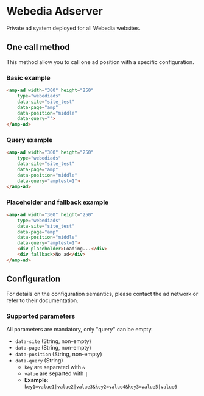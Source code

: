 <!---
Copyright 2016 The AMP HTML Authors. All Rights Reserved.

Licensed under the Apache License, Version 2.0 (the "License");
you may not use this file except in compliance with the License.
You may obtain a copy of the License at

      http://www.apache.org/licenses/LICENSE-2.0

Unless required by applicable law or agreed to in writing, software
distributed under the License is distributed on an "AS-IS" BASIS,
WITHOUT WARRANTIES OR CONDITIONS OF ANY KIND, either express or implied.
See the License for the specific language governing permissions and
limitations under the License.
-->

# Webedia Adserver

Private ad system deployed for all Webedia websites.

## One call method

This method allow you to call one ad position with a specific configuration.

### Basic example

```html
<amp-ad width="300" height="250"
    type="webediads"
    data-site="site_test"
    data-page="amp"
    data-position="middle"
    data-query="">
</amp-ad>
```

### Query example

```html
<amp-ad width="300" height="250"
    type="webediads"
    data-site="site_test"
    data-page="amp"
    data-position="middle"
    data-query="amptest=1">
</amp-ad>
```

### Placeholder and fallback example

```html
<amp-ad width="300" height="250"
    type="webediads"
    data-site="site_test"
    data-page="amp"
    data-position="middle"
    data-query="amptest=1">
    <div placeholder>Loading...</div>
    <div fallback>No ad</div>
</amp-ad>
```

## Configuration

For details on the configuration semantics, please contact the ad network or refer to their documentation.

### Supported parameters

All parameters are mandatory, only "query" can be empty.

- `data-site` (String, non-empty)
- `data-page` (String, non-empty)
- `data-position` (String, non-empty)
- `data-query` (String)
    - `key` are separated with `&`
    - `value` are separted with `|`
    - **Example**: `key1=value1|value2|value3&key2=value4&key3=value5|value6`


